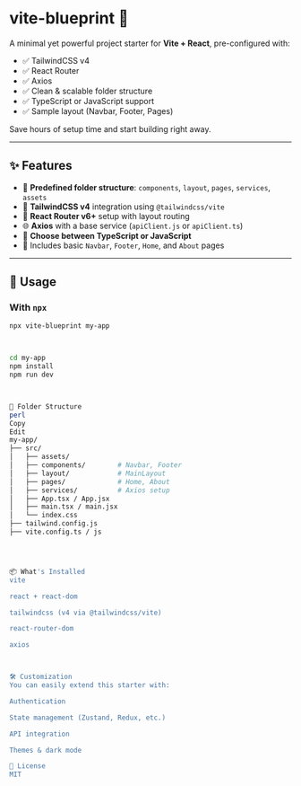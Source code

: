 # vite-blueprint 🚀

A minimal yet powerful project starter for **Vite + React**, pre-configured with:

- ✅ TailwindCSS v4
- ✅ React Router
- ✅ Axios
- ✅ Clean & scalable folder structure
- ✅ TypeScript or JavaScript support
- ✅ Sample layout (Navbar, Footer, Pages)

Save hours of setup time and start building right away.

---

## ✨ Features

- 📁 **Predefined folder structure**: `components`, `layout`, `pages`, `services`, `assets`
- 🎨 **TailwindCSS v4** integration using `@tailwindcss/vite`
- 🔁 **React Router v6+** setup with layout routing
- 🌐 **Axios** with a base service (`apiClient.js` or `apiClient.ts`)
- 🧠 **Choose between TypeScript or JavaScript**
- 🧩 Includes basic `Navbar`, `Footer`, `Home`, and `About` pages

---

## 🚀 Usage

### With `npx`

```bash
npx vite-blueprint my-app



cd my-app
npm install
npm run dev



🧱 Folder Structure
perl
Copy
Edit
my-app/
├── src/
│   ├── assets/
│   ├── components/        # Navbar, Footer
│   ├── layout/            # MainLayout
│   ├── pages/             # Home, About
│   ├── services/          # Axios setup
│   ├── App.tsx / App.jsx
│   ├── main.tsx / main.jsx
│   └── index.css
├── tailwind.config.js
├── vite.config.ts / js




📦 What's Installed
vite

react + react-dom

tailwindcss (v4 via @tailwindcss/vite)

react-router-dom

axios



🛠 Customization
You can easily extend this starter with:

Authentication

State management (Zustand, Redux, etc.)

API integration

Themes & dark mode

📄 License
MIT